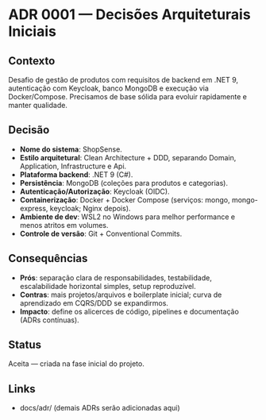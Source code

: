 # ADR 0001 — Decisões Arquiteturais Iniciais

## Contexto
Desafio de gestão de produtos com requisitos de backend em .NET 9, autenticação com Keycloak, banco MongoDB e execução via Docker/Compose. Precisamos de base sólida para evoluir rapidamente e manter qualidade.

## Decisão
- **Nome do sistema**: ShopSense.
- **Estilo arquitetural**: Clean Architecture + DDD, separando Domain, Application, Infrastructure e Api.
- **Plataforma backend**: .NET 9 (C#).
- **Persistência**: MongoDB (coleções para produtos e categorias).
- **Autenticação/Autorização**: Keycloak (OIDC).
- **Containerização**: Docker + Docker Compose (serviços: mongo, mongo-express, keycloak; Nginx depois).
- **Ambiente de dev**: WSL2 no Windows para melhor performance e menos atritos em volumes.
- **Controle de versão**: Git + Conventional Commits.

## Consequências
- **Prós**: separação clara de responsabilidades, testabilidade, escalabilidade horizontal simples, setup reproduzível.
- **Contras**: mais projetos/arquivos e boilerplate inicial; curva de aprendizado em CQRS/DDD se expandirmos.
- **Impacto**: define os alicerces de código, pipelines e documentação (ADRs contínuas).

## Status
Aceita — criada na fase inicial do projeto.

## Links
- docs/adr/ (demais ADRs serão adicionadas aqui)
